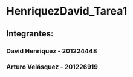 # HenriquezDavid_Tarea1
## Integrantes:
### David Henriquez - 201224448
### Arturo Velásquez - 201226919
